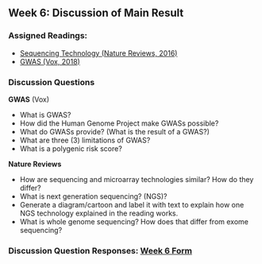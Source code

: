 ## Week 6: Discussion of Main Result

### Assigned Readings:

- [Sequencing Technology (Nature Reviews, 2016)](https://www.nature.com/articles/nrg.2016.49.pdf)
- [GWAS (Vox, 2018)](https://www.vox.com/science-and-health/2018/8/23/17527708/genetics-genome-sequencing-gwas-polygenic-risk-score)


### Discussion Questions

**GWAS** (Vox)
- What is GWAS? 
- How did the Human Genome Project make GWASs possible? 
- What do GWASs provide? (What is the result of a GWAS?)
- What are three (3) limitations of GWAS?
- What is a polygenic risk score?

**Nature Reviews**
- How are sequencing and microarray technologies similar? How do they differ?
- What is next generation sequencing? (NGS)? 
- Generate a diagram/cartoon and label it with text to explain how one NGS technology explained in the reading works.
- What is whole genome sequencing? How does that differ from exome sequencing?

### Discussion Question Responses: [Week 6 Form](https://docs.google.com/forms/d/e/1FAIpQLSd_ggSphG3b_zXzhDjYXiDClL2gvlF44PgrEBpLqB_Fp4eWUw/viewform?usp=sf_link)
